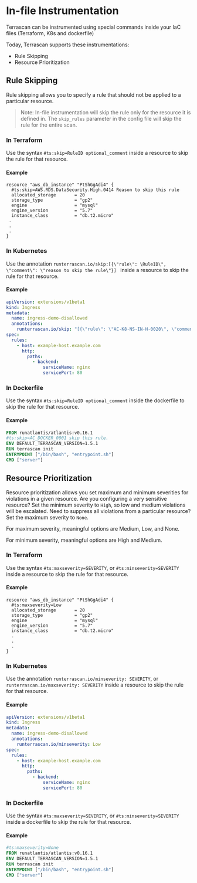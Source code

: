 # In-file Instrumentation

Terrascan can be instrumented using special commands inside your IaC files (Terraform, K8s and dockerfile)

Today, Terrascan supports these instrumentations:

* Rule Skipping
* Resource Prioritization

## Rule Skipping
Rule skipping allows you to specify a rule that should not be applied to a particular resource.

> Note:  In-file instrumentation will skip the rule only for the resource it is defined in. The `skip_rules` parameter in the config file will skip the rule for the entire scan.

### In Terraform
Use the syntax `#ts:skip=RuleID optional_comment` inside a resource to skip the rule for that resource.

#### Example
``` HCL
resource "aws_db_instance" "PtShGgAdi4" {
  #ts:skip=AWS.RDS.DataSecurity.High.0414 Reason to skip this rule
  allocated_storage       = 20
  storage_type            = "gp2"
  engine                  = "mysql"
  engine_version          = "5.7"
  instance_class          = "db.t2.micro"
 .
 .
 .
}
```
### In Kubernetes
Use the annotation
`runterrascan.io/skip:[{\"rule\": \RuleID\", \"comment\": \"reason to skip the rule\"}] ` inside a resource to skip the rule for that resource.

#### Example
``` YAML
apiVersion: extensions/v1beta1
kind: Ingress
metadata:
  name: ingress-demo-disallowed
  annotations:
    runterrascan.io/skip: "[{\"rule\": \"AC-K8-NS-IN-H-0020\", \"comment\": \"reason to skip the rule\"}]"
spec:
  rules:
    - host: example-host.example.com
      http:
        paths:
          - backend:
              serviceName: nginx
              servicePort: 80
```
### In Dockerfile
Use the syntax `#ts:skip=RuleID optional_comment` inside the dockerfile to skip the rule for that resource.

#### Example
``` dockerfile
FROM runatlantis/atlantis:v0.16.1
#ts:skip=AC_DOCKER_0001 skip this rule.
ENV DEFAULT_TERRASCAN_VERSION=1.5.1
RUN terrascan init
ENTRYPOINT ["/bin/bash", "entrypoint.sh"]
CMD ["server"]
```
## Resource Prioritization
Resource prioritization allows you set maximum and minimum severities for violations in a given resource. Are you configuring a very sensitive resource? Set the minimum severity to `High`, so low and medium violations will be escalated. Need to suppress all violations from a particular resource? Set the maximum severity to `None`.

For maximum severity, meaningful options are Medium, Low, and None.

For minimum severity, meaningful options are High and Medium.

### In Terraform
Use the syntax `#ts:maxseverity=SEVERITY`, or `#ts:minseverity=SEVERITY` inside a resource to skip the rule for that resource.

#### Example
``` HCL
resource "aws_db_instance" "PtShGgAdi4" {
  #ts:maxseverity=Low
  allocated_storage       = 20
  storage_type            = "gp2"
  engine                  = "mysql"
  engine_version          = "5.7"
  instance_class          = "db.t2.micro"
  .
  .
  .
}
```
### In Kubernetes
Use the annotation
`runterrascan.io/minseverity: SEVERITY`, or `runterrascan.io/maxseverity: SEVERITY` inside a resource to skip the rule for that resource.

#### Example
``` YAML
apiVersion: extensions/v1beta1
kind: Ingress
metadata:
  name: ingress-demo-disallowed
  annotations:
    runterrascan.io/minseverity: Low
spec:
  rules:
    - host: example-host.example.com
      http:
        paths:
          - backend:
              serviceName: nginx
              servicePort: 80
```
### In Dockerfile
Use the syntax `#ts:maxseverity=SEVERITY`, or `#ts:minseverity=SEVERITY` inside a dockerfile to skip the rule for that resource.

#### Example
``` dockerfile
#ts:maxseverity=None
FROM runatlantis/atlantis:v0.16.1
ENV DEFAULT_TERRASCAN_VERSION=1.5.1
RUN terrascan init
ENTRYPOINT ["/bin/bash", "entrypoint.sh"]
CMD ["server"]
```

